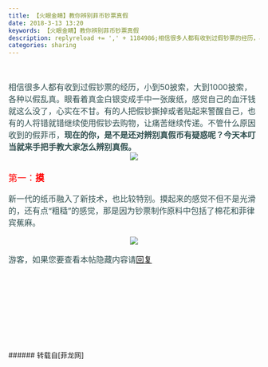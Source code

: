```yaml
---
title: 【火眼金睛】教你辨别菲币钞票真假
date: 2018-3-13 13:20
keywords: 【火眼金睛】教你辨别菲币钞票真假
description: replyreload += ',' + 1184986;相信很多人都有收到过假钞票的经历，小到50披索，大到1000披索，各种以假乱真。眼看着真金白银变成手中一张废纸，感觉自己的血汗钱就这么没了，心实在不甘。有的人把假钞撕掉或者贴起来警醒自己，也有的人将错就错继续使用假钞去购物，让痛苦继续传递。不管什么原因收到的假菲币，现在的你，是不是还对辨别真假币有疑惑呢？今天本叮当就来手把手教大家怎么辨别真假。第一：摸新一代的纸币融入了新技术，也比较特别。摸起来的感觉不但不是光滑的，还有点“粗糙”的感觉，那是因为钞票制作原料中包括了棉花和菲律宾蕉麻。游客，如果您要查看本帖隐藏内容请回复
categories: sharing
---
```

<td class="t_f" id="postmessage_1184986">

<script type="3aa4f89e8a737322ce471f2b-text/javascript">replyreload += ',' + 1184986;</script><br/>
<br/>
<font size="3"><font color="DarkSlateGray">相信很多人都有收到过假钞票的经历，小到50披索，大到1000披索，各种以假乱真。眼看着真金白银变成手中一张废纸，感觉自己的血汗钱就这么没了，心实在不甘。有的人把假钞撕掉或者贴起来警醒自己，也有的人将错就错继续使用假钞去购物，让痛苦继续传递。不管什么原因收到的假菲币，<strong>现在的你，是不是还对辨别真假币有疑惑呢？今天本叮当就来手把手教大家怎么辨别真假。</strong></font></font><div align="center">

<img aid="785462" data-cf-modified-3aa4f89e8a737322ce471f2b-="" file="data/attachment/forum/201803/13/133159qmyxof3n3onooloy.jpg.thumb.jpg" id="aimg_785462" inpost="1" onclick="" onmouseover="" src="http://www.flw.ph/data/attachment/forum/201803/13/133159qmyxof3n3onooloy.jpg" style="cursor:pointer" zoomfile="data/attachment/forum/201803/13/133159qmyxof3n3onooloy.jpg"/>


</div><font size="4"><font color="#ff0000"><br/>
第一：<strong>摸</strong></font></font><br/>
<br/>
<font size="3"><font color="darkslategray">新一代的纸币融入了新技术，也比较特别。摸起来的感觉不但不是光滑的，还有点“粗糙”的感觉，那是因为钞票制作原料中包括了棉花和菲律宾蕉麻。</font></font><br/>
<br/>
<div align="center">

<img aid="785550" data-cf-modified-3aa4f89e8a737322ce471f2b-="" file="data/attachment/forum/201803/13/152729v2nr2c3oma9prdhj.jpg.thumb.jpg" id="aimg_785550" inpost="1" onclick="" onmouseover="" src="http://www.flw.ph/data/attachment/forum/201803/13/152729v2nr2c3oma9prdhj.jpg" style="cursor:pointer" zoomfile="data/attachment/forum/201803/13/152729v2nr2c3oma9prdhj.jpg"/>


</div><br/>
<font size="3"><font color="darkslategray"><div class="locked">游客，如果您要查看本帖隐藏内容请<a data-cf-modified-3aa4f89e8a737322ce471f2b-="" href="forum.php?mod=post&amp;action=reply&amp;fid=47&amp;tid=352664" onclick="if (!window.__cfRLUnblockHandlers) return false; showWindow('reply', this.href)">回复</a></div></font></font><br/>
<br/>
<br/>
<br/>
<br/>
<br/>
<br/>
<br/>
<br/>
<br/>
</td>
###### 转载自[菲龙网]